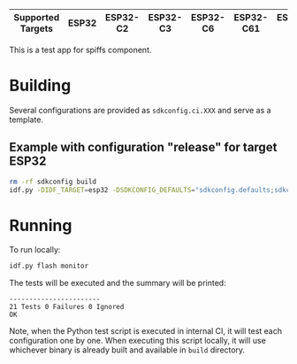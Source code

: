 | Supported Targets | ESP32 | ESP32-C2 | ESP32-C3 | ESP32-C6 | ESP32-C61 | ESP32-H2 | ESP32-P4 | ESP32-S2 | ESP32-S3 |
| ----------------- | ----- | -------- | -------- | -------- | --------- | -------- | -------- | -------- | -------- |

This is a test app for spiffs component.

# Building
Several configurations are provided as `sdkconfig.ci.XXX` and serve as a template.

## Example with configuration "release" for target ESP32

```bash
rm -rf sdkconfig build
idf.py -DIDF_TARGET=esp32 -DSDKCONFIG_DEFAULTS="sdkconfig.defaults;sdkconfig.ci.release" build
```

# Running

To run locally:

```bash
idf.py flash monitor
```

The tests will be executed and the summary will be printed:

```
-----------------------
21 Tests 0 Failures 0 Ignored
OK
```

Note, when the Python test script is executed in internal CI, it will test each configuration one by one. When executing this script locally, it will use whichever binary is already built and available in `build` directory.
